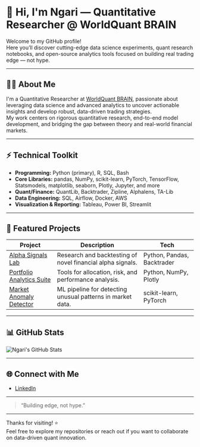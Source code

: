 # 👋 Hi, I'm Ngari — Quantitative Researcher @ WorldQuant BRAIN

Welcome to my GitHub profile!  
Here you’ll discover cutting-edge data science experiments, quant research notebooks, and open-source analytics tools focused on building real trading edge — not hype.

---

## 🧑‍💻 About Me

I'm a Quantitative Researcher at [WorldQuant BRAIN](https://www.worldquantbrain.com/), passionate about leveraging data science and advanced analytics to uncover actionable insights and develop robust, data-driven trading strategies.  
My work centers on rigorous quantitative research, end-to-end model development, and bridging the gap between theory and real-world financial markets.

---

## ⚡ Technical Toolkit

- **Programming:** Python (primary), R, SQL, Bash
- **Core Libraries:** pandas, NumPy, scikit-learn, PyTorch, TensorFlow, Statsmodels, matplotlib, seaborn, Plotly, Jupyter, and more
- **Quant/Finance:** QuantLib, Backtrader, Zipline, Alphalens, TA-Lib
- **Data Engineering:** SQL, Airflow, Docker, AWS
- **Visualization & Reporting:** Tableau, Power BI, Streamlit

---

## 🚀 Featured Projects

| Project | Description | Tech |
|---------|-------------|------|
| [Alpha Signals Lab](#) | Research and backtesting of novel financial alpha signals. | Python, Pandas, Backtrader |
| [Portfolio Analytics Suite](#) | Tools for allocation, risk, and performance analysis. | Python, NumPy, Plotly |
| [Market Anomaly Detector](#) | ML pipeline for detecting unusual patterns in market data. | scikit-learn, PyTorch |

---

## 📊 GitHub Stats

![Ngari's GitHub Stats](https://github-readme-stats.vercel.app/api?username=ngari-qds&show_icons=true&hide_title=true&theme=default)

---

## 🌐 Connect with Me

- [LinkedIn](https://linkedin.com/in/ngariqnt)

---

> “Building edge, not hype.”

---

Thanks for visiting! ⭐️  
Feel free to explore my repositories or reach out if you want to collaborate on data-driven quant innovation.
